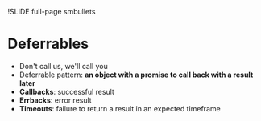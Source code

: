 !SLIDE full-page smbullets

# Deferrables #

* Don't call us, we'll call you
* Deferrable pattern: __an object with a promise to call back with a result later__
* __Callbacks__: successful result
* __Errbacks__: error result
* __Timeouts__: failure to return a result in an expected timeframe

<p class="notes">
</p>